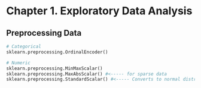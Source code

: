 # Chapter 1. Exploratory Data Analysis

## Preprocessing Data
```python
# Categorical
sklearn.preprocessing.OrdinalEncoder()

# Numeric
sklearn.preprocessing.MinMaxScalar()
sklearn.preprocessing.MaxAbsScalar() #<----- for sparse data
sklearn.preprocessing.StandardScalar() #<----- Converts to normal distribution
```
